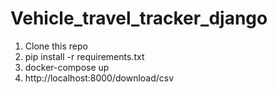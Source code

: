 # Vehicle_travel_tracker_django

1. Clone this repo
2. pip install -r requirements.txt
3. docker-compose up 
4. http://localhost:8000/download/csv